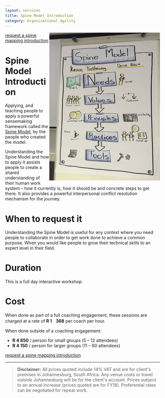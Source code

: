 ```yaml
---
layout: services
title: Spine Model Introduction
category: Organisational Agility
---
```

<img style="float:right" src="../../assets/img/services/spine-model.jpg" />

[request a spine mapping introduction](#contact-form)

# Spine Model Introduction
Applying, and teaching people to apply a powerful sensemaking framework called the [Spine Model](http://spinemodel.info), by the people who created the model.

Understanding the Spine Model and how to apply it assists people to create a shared understanding of their human work system – how it currently is, how it should be and concrete steps to get there. It also provides a powerful interpersonal conflict resolution mechanism for the journey.

# When to request it
Understanding the Spine Model is useful for any context where you need people to collaborate in order to get work done to achieve a common purpose. When you would like people to grow their technical skills to an expert level in their field.

# Duration
This is a full day interactive workshop.
# Cost
When done as part of a full coaching engagement, these sessions are charged at a rate of **R 1ﾠ368** per coach per hour.

When done outside of a coaching engagement:

* **R 4 850** / person for small groups (5 – 12 attendees)
* **R 4 150** / person for larger groups (11 – 60 attendees) 

[request a spine mapping introduction](#contact-form)

---
> **Disclaimer:** All prices quoted include 14% VAT and are for client's premises in Johannesburg, South Africa. Any venue costs or travel outside Johannesburg will be for the client's account. Prices subject to an annual increase (prices quoted are for FY18). Preferential rates can be negotiated for repeat work.